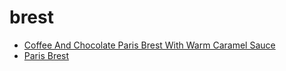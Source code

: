 # brest

 * [Coffee And Chocolate Paris Brest With Warm Caramel Sauce](../../index/c/coffee-and-chocolate-paris-brest-with-warm-caramel-sauce-1866.json)
 * [Paris Brest](../../index/p/paris-brest.json)
